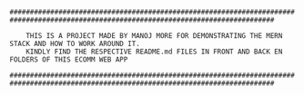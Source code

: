 `#######################################################################################################################################`

        THIS IS A PROJECT MADE BY MANOJ MORE FOR DEMONSTRATING THE MERN STACK AND HOW TO WORK AROUND IT.
        KINDLY FIND THE RESPECTIVE README.md FILES IN FRONT AND BACK EN FOLDERS OF THIS ECOMM WEB APP

`#######################################################################################################################################`

